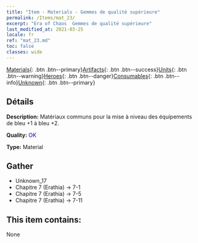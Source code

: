 ```yaml
---
title: "Item - Materials - Gemmes de qualité supérieure"
permalink: /Items/mat_23/
excerpt: "Era of Chaos  Gemmes de qualité supérieure"
last_modified_at: 2021-03-25
locale: fr
ref: "mat_23.md"
toc: false
classes: wide
---
```

 [Materials](/fr/Items/){: .btn .btn--primary}[Artifacts](/fr/Items/Artifacts/){: .btn .btn--success}[Units](/fr/Items/Units/){: .btn .btn--warning}[Heroes](/fr/Items/Heroes/){: .btn .btn--danger}[Consumables](/fr/Items/Consumables/){: .btn .btn--info}[Unknown](/fr/Items/Unknown/){: .btn .btn--primary}

## Détails
 **Description:** Matériaux communs pour la mise à niveau des équipements de bleu +1 à bleu +2.

 **Quality:** <span style="color: #0000CD">OK</span>

 **Type:** Material

## Gather

*    Unknown_17 
*    Chapitre 7 (Erathia) -> 7-1 
*    Chapitre 7 (Erathia) -> 7-5 
*    Chapitre 7 (Erathia) -> 7-11 

## This item contains:

  None

